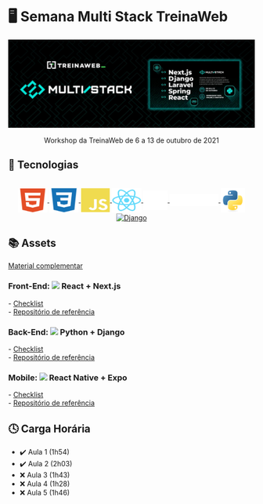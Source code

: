 # 🖥 Semana Multi Stack TreinaWeb

<div align="center">
  
  ![cover image](images/cover.png)
  
  Workshop da TreinaWeb de 6 a 13 de outubro de 2021
  
</div>

## 🚀 Tecnologias

<div style="display: inline_block" align="center"><br>
  <a href="/HTML/html.md">
    <img align="center" alt="HTML" height="50" width="60" src="https://github.com/devicons/devicon/blob/master/icons/html5/html5-plain.svg">
    <img align="center" alt="CSS" height="50" width="60" src="https://github.com/devicons/devicon/blob/master/icons/css3/css3-plain.svg">
    <img align="center" alt="JS" height="50" width="60" src="https://github.com/devicons/devicon/blob/master/icons/javascript/javascript-plain.svg">
    <img align="center" alt="React" height="50" width="60" src="https://raw.githubusercontent.com/devicons/devicon/master/icons/react/react-original.svg">
    <img align="center" alt="NextJS" height="40" width="50" src="https://github.com/vitorhonna/vitorhonna/blob/main/assets/nextjs-white.svg">
    <img align="center" alt="Expo" height="25" width="100" src="https://github.com/vitorhonna/vitorhonna/blob/main/assets/expo-wordmark-white.svg">
    <img align="center" alt="Python" height="50" width="50" src="https://github.com/devicons/devicon/blob/master/icons/python/python-original.svg">
    <img align="center" alt="Django" height="90" width="100" src="https://cdn.jsdelivr.net/gh/devicons/devicon/icons/django/django-original.svg">    
  </a>
</div>

## 📚 Assets 

[Material complementar](https://treinaweb.notion.site/Multi-stack-02-3b8d2d382ba44d41a23f661aeb15b0ac)

### Front-End: <img style="width: 15px" src="https://cdn.jsdelivr.net/gh/devicons/devicon/icons/react/react-original.svg" /> React + Next.js

\- [Checklist](https://treinaweb.notion.site/Semana-Multi-Stack-Front-End-02448c456ce6440aa49d54c190938b98)\
\- [Repositório de referência](https://github.com/treinaweb/treinaweb-workshop-multistack-react)

### Back-End: <img style="width: 18px" src="https://cdn.jsdelivr.net/gh/devicons/devicon/icons/python/python-original.svg" /> Python + Django

\- [Checklist](https://treinaweb.notion.site/Semana-Multi-Stack-Django-831febc8cda7430bbbe0481117def5ab)\
\- [Repositório de referência](https://github.com/treinaweb/treinaweb-workshop-multistack-python)

### Mobile: <img style="width: 15px" src="https://cdn.jsdelivr.net/gh/devicons/devicon/icons/react/react-original.svg" /> React Native + Expo

\- [Checklist](https://treinaweb.notion.site/Semana-Multi-Stack-Mobile-c6ec8daaadb942a3add19eb104a1dccc)\
\- [Repositório de referência](https://github.com/treinaweb/treinaweb-workshop-multistack-react-native)

## 🕓 Carga Horária

- ✔️ Aula 1 (1h54)
- ✔️ Aula 2 (2h03)
- ❌ Aula 3 (1h43)
- ❌ Aula 4 (1h28)
- ❌ Aula 5 (1h46)
